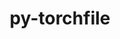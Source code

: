 ---
title: "py-torchfile"
layout: cache
categories: [package, develop]
meta: {"versions": ["0.1.0"], "compilers": ["apple-clang@=14.0.0", "apple-clang@=14.0.3", "gcc@=11.3.0", "gcc@=7.3.1"], "oss": ["amzn2", "ubuntu22.04", "ventura"], "platforms": ["darwin", "linux"], "targets": ["aarch64", "ivybridge", "x86_64_v3"], "stacks": ["ml-darwin-aarch64-mps", "ml-linux-x86_64-cpu", "ml-linux-x86_64-cuda", "root"], "num_specs": 31, "num_specs_by_stack": {"ml-darwin-aarch64-mps": 11, "root": 31, "ml-linux-x86_64-cuda": 10, "ml-linux-x86_64-cpu": 10}}
spec_details: [{"hash": "wbe54ha5mg2v5nexlxn5qi4jpyrnksiu", "compiler": "apple-clang@=14.0.0", "versions": ["0.1.0"], "os": "ventura", "platform": "darwin", "target": "aarch64", "variants": ["build_system=python_pip"], "stacks": ["ml-darwin-aarch64-mps", "root"], "size": "-", "tarball": "https://binaries.spack.io/develop/build_cache/darwin-ventura-aarch64/apple-clang-14.0.0/py-torchfile-0.1.0/darwin-ventura-aarch64-apple-clang-14.0.0-py-torchfile-0.1.0-wbe54ha5mg2v5nexlxn5qi4jpyrnksiu.spack"}, {"hash": "oqk5nr2kcpybtlktdazzjzyc5ksqyjzs", "compiler": "apple-clang@=14.0.0", "versions": ["0.1.0"], "os": "ventura", "platform": "darwin", "target": "aarch64", "variants": ["build_system=python_pip"], "stacks": ["ml-darwin-aarch64-mps", "root"], "size": "-", "tarball": "https://binaries.spack.io/develop/build_cache/darwin-ventura-aarch64/apple-clang-14.0.0/py-torchfile-0.1.0/darwin-ventura-aarch64-apple-clang-14.0.0-py-torchfile-0.1.0-oqk5nr2kcpybtlktdazzjzyc5ksqyjzs.spack"}, {"hash": "22jxigmbpwnyfki4u2gepfg5xvgi6nbn", "compiler": "apple-clang@=14.0.0", "versions": ["0.1.0"], "os": "ventura", "platform": "darwin", "target": "aarch64", "variants": ["build_system=python_pip"], "stacks": ["ml-darwin-aarch64-mps", "root"], "size": "-", "tarball": "https://binaries.spack.io/develop/build_cache/darwin-ventura-aarch64/apple-clang-14.0.0/py-torchfile-0.1.0/darwin-ventura-aarch64-apple-clang-14.0.0-py-torchfile-0.1.0-22jxigmbpwnyfki4u2gepfg5xvgi6nbn.spack"}, {"hash": "5dxmfeyhk56gzmog2ijzqvd7yj57hqqk", "compiler": "apple-clang@=14.0.0", "versions": ["0.1.0"], "os": "ventura", "platform": "darwin", "target": "aarch64", "variants": ["build_system=python_pip"], "stacks": ["ml-darwin-aarch64-mps", "root"], "size": "-", "tarball": "https://binaries.spack.io/develop/build_cache/darwin-ventura-aarch64/apple-clang-14.0.0/py-torchfile-0.1.0/darwin-ventura-aarch64-apple-clang-14.0.0-py-torchfile-0.1.0-5dxmfeyhk56gzmog2ijzqvd7yj57hqqk.spack"}, {"hash": "fcj46igh56si2o4jxnbbhsrqrjtf6eee", "compiler": "apple-clang@=14.0.3", "versions": ["0.1.0"], "os": "ventura", "platform": "darwin", "target": "aarch64", "variants": ["build_system=python_pip"], "stacks": ["ml-darwin-aarch64-mps", "root"], "size": "-", "tarball": "https://binaries.spack.io/develop/build_cache/darwin-ventura-aarch64/apple-clang-14.0.3/py-torchfile-0.1.0/darwin-ventura-aarch64-apple-clang-14.0.3-py-torchfile-0.1.0-fcj46igh56si2o4jxnbbhsrqrjtf6eee.spack"}, {"hash": "5uic52h2b6e7b7tfktnfwu4znqnfispx", "compiler": "apple-clang@=14.0.3", "versions": ["0.1.0"], "os": "ventura", "platform": "darwin", "target": "aarch64", "variants": ["build_system=python_pip"], "stacks": ["ml-darwin-aarch64-mps", "root"], "size": "-", "tarball": "https://binaries.spack.io/develop/build_cache/darwin-ventura-aarch64/apple-clang-14.0.3/py-torchfile-0.1.0/darwin-ventura-aarch64-apple-clang-14.0.3-py-torchfile-0.1.0-5uic52h2b6e7b7tfktnfwu4znqnfispx.spack"}, {"hash": "pkusvfp25sfplflt2y6dwxcjgymtqm6w", "compiler": "apple-clang@=14.0.3", "versions": ["0.1.0"], "os": "ventura", "platform": "darwin", "target": "aarch64", "variants": ["build_system=python_pip"], "stacks": ["ml-darwin-aarch64-mps", "root"], "size": "-", "tarball": "https://binaries.spack.io/develop/build_cache/darwin-ventura-aarch64/apple-clang-14.0.3/py-torchfile-0.1.0/darwin-ventura-aarch64-apple-clang-14.0.3-py-torchfile-0.1.0-pkusvfp25sfplflt2y6dwxcjgymtqm6w.spack"}, {"hash": "hyq5sfa5r2excavhh55vmogr64il7ctn", "compiler": "apple-clang@=14.0.3", "versions": ["0.1.0"], "os": "ventura", "platform": "darwin", "target": "aarch64", "variants": ["build_system=python_pip"], "stacks": ["ml-darwin-aarch64-mps", "root"], "size": "-", "tarball": "https://binaries.spack.io/develop/build_cache/darwin-ventura-aarch64/apple-clang-14.0.3/py-torchfile-0.1.0/darwin-ventura-aarch64-apple-clang-14.0.3-py-torchfile-0.1.0-hyq5sfa5r2excavhh55vmogr64il7ctn.spack"}, {"hash": "qlkks4cp3u62fhkifn6mhi56s7uetp56", "compiler": "apple-clang@=14.0.3", "versions": ["0.1.0"], "os": "ventura", "platform": "darwin", "target": "aarch64", "variants": ["build_system=python_pip"], "stacks": ["ml-darwin-aarch64-mps", "root"], "size": "-", "tarball": "https://binaries.spack.io/develop/build_cache/darwin-ventura-aarch64/apple-clang-14.0.3/py-torchfile-0.1.0/darwin-ventura-aarch64-apple-clang-14.0.3-py-torchfile-0.1.0-qlkks4cp3u62fhkifn6mhi56s7uetp56.spack"}, {"hash": "trgquxqlqxijx3dnhqcg35fyig2lzt2z", "compiler": "apple-clang@=14.0.3", "versions": ["0.1.0"], "os": "ventura", "platform": "darwin", "target": "aarch64", "variants": ["build_system=python_pip"], "stacks": ["ml-darwin-aarch64-mps", "root"], "size": "-", "tarball": "https://binaries.spack.io/develop/build_cache/darwin-ventura-aarch64/apple-clang-14.0.3/py-torchfile-0.1.0/darwin-ventura-aarch64-apple-clang-14.0.3-py-torchfile-0.1.0-trgquxqlqxijx3dnhqcg35fyig2lzt2z.spack"}, {"hash": "qdqamqqqzdsgzr2jygtysvxdm7n3jkks", "compiler": "apple-clang@=14.0.3", "versions": ["0.1.0"], "os": "ventura", "platform": "darwin", "target": "aarch64", "variants": ["build_system=python_pip"], "stacks": ["ml-darwin-aarch64-mps", "root"], "size": "-", "tarball": "https://binaries.spack.io/develop/build_cache/darwin-ventura-aarch64/apple-clang-14.0.3/py-torchfile-0.1.0/darwin-ventura-aarch64-apple-clang-14.0.3-py-torchfile-0.1.0-qdqamqqqzdsgzr2jygtysvxdm7n3jkks.spack"}, {"hash": "wf6srgk5ilt6wzafrz33s23sbttbssif", "compiler": "gcc@=7.3.1", "versions": ["0.1.0"], "os": "amzn2", "platform": "linux", "target": "ivybridge", "variants": ["build_system=python_pip"], "stacks": ["root"], "size": "-", "tarball": "https://binaries.spack.io/develop/build_cache/linux-amzn2-ivybridge/gcc-7.3.1/py-torchfile-0.1.0/linux-amzn2-ivybridge-gcc-7.3.1-py-torchfile-0.1.0-wf6srgk5ilt6wzafrz33s23sbttbssif.spack"}, {"hash": "2nlo5q25nbm5huqfevlybz47vmmchuwa", "compiler": "gcc@=7.3.1", "versions": ["0.1.0"], "os": "amzn2", "platform": "linux", "target": "ivybridge", "variants": ["build_system=python_pip"], "stacks": ["root"], "size": "-", "tarball": "https://binaries.spack.io/develop/build_cache/linux-amzn2-ivybridge/gcc-7.3.1/py-torchfile-0.1.0/linux-amzn2-ivybridge-gcc-7.3.1-py-torchfile-0.1.0-2nlo5q25nbm5huqfevlybz47vmmchuwa.spack"}, {"hash": "vcycgvtxos33c7h5utq26hcphemnesfs", "compiler": "gcc@=7.3.1", "versions": ["0.1.0"], "os": "amzn2", "platform": "linux", "target": "ivybridge", "variants": ["build_system=python_pip"], "stacks": ["root"], "size": "-", "tarball": "https://binaries.spack.io/develop/build_cache/linux-amzn2-ivybridge/gcc-7.3.1/py-torchfile-0.1.0/linux-amzn2-ivybridge-gcc-7.3.1-py-torchfile-0.1.0-vcycgvtxos33c7h5utq26hcphemnesfs.spack"}, {"hash": "chg7twwzsvo63tktjufwi66vmhmq2abi", "compiler": "gcc@=7.3.1", "versions": ["0.1.0"], "os": "amzn2", "platform": "linux", "target": "x86_64_v3", "variants": ["build_system=python_pip"], "stacks": ["root"], "size": "-", "tarball": "https://binaries.spack.io/develop/build_cache/linux-amzn2-x86_64_v3/gcc-7.3.1/py-torchfile-0.1.0/linux-amzn2-x86_64_v3-gcc-7.3.1-py-torchfile-0.1.0-chg7twwzsvo63tktjufwi66vmhmq2abi.spack"}, {"hash": "gfvjgpylrz5k3biz5437j47zpxrh7o3v", "compiler": "gcc@=7.3.1", "versions": ["0.1.0"], "os": "amzn2", "platform": "linux", "target": "x86_64_v3", "variants": [], "stacks": ["root"], "size": "-", "tarball": "https://binaries.spack.io/develop/build_cache/linux-amzn2-x86_64_v3/gcc-7.3.1/py-torchfile-0.1.0/linux-amzn2-x86_64_v3-gcc-7.3.1-py-torchfile-0.1.0-gfvjgpylrz5k3biz5437j47zpxrh7o3v.spack"}, {"hash": "jzdtzlmfd3vmuujaoewtawf6fjch74jo", "compiler": "gcc@=7.3.1", "versions": ["0.1.0"], "os": "amzn2", "platform": "linux", "target": "x86_64_v3", "variants": ["build_system=python_pip"], "stacks": ["root"], "size": "-", "tarball": "https://binaries.spack.io/develop/build_cache/linux-amzn2-x86_64_v3/gcc-7.3.1/py-torchfile-0.1.0/linux-amzn2-x86_64_v3-gcc-7.3.1-py-torchfile-0.1.0-jzdtzlmfd3vmuujaoewtawf6fjch74jo.spack"}, {"hash": "5obowhzib6jaold4f25kvgvfmyxze335", "compiler": "gcc@=7.3.1", "versions": ["0.1.0"], "os": "amzn2", "platform": "linux", "target": "x86_64_v3", "variants": ["build_system=python_pip"], "stacks": ["root"], "size": "-", "tarball": "https://binaries.spack.io/develop/build_cache/linux-amzn2-x86_64_v3/gcc-7.3.1/py-torchfile-0.1.0/linux-amzn2-x86_64_v3-gcc-7.3.1-py-torchfile-0.1.0-5obowhzib6jaold4f25kvgvfmyxze335.spack"}, {"hash": "oxzj2bdrfigdi6lczo3on6gwdsfjqpl3", "compiler": "gcc@=7.3.1", "versions": ["0.1.0"], "os": "amzn2", "platform": "linux", "target": "x86_64_v3", "variants": [], "stacks": ["root"], "size": "-", "tarball": "https://binaries.spack.io/develop/build_cache/linux-amzn2-x86_64_v3/gcc-7.3.1/py-torchfile-0.1.0/linux-amzn2-x86_64_v3-gcc-7.3.1-py-torchfile-0.1.0-oxzj2bdrfigdi6lczo3on6gwdsfjqpl3.spack"}, {"hash": "hififpn4ze4fcwtsms6ed5fxnx4uw2ch", "compiler": "gcc@=7.3.1", "versions": ["0.1.0"], "os": "amzn2", "platform": "linux", "target": "x86_64_v3", "variants": ["build_system=python_pip"], "stacks": ["root"], "size": "-", "tarball": "https://binaries.spack.io/develop/build_cache/linux-amzn2-x86_64_v3/gcc-7.3.1/py-torchfile-0.1.0/linux-amzn2-x86_64_v3-gcc-7.3.1-py-torchfile-0.1.0-hififpn4ze4fcwtsms6ed5fxnx4uw2ch.spack"}, {"hash": "sdx2ny6p5fwxtsbtmjgkaali526lcgkk", "compiler": "gcc@=7.3.1", "versions": ["0.1.0"], "os": "amzn2", "platform": "linux", "target": "x86_64_v3", "variants": ["build_system=python_pip"], "stacks": ["root"], "size": "-", "tarball": "https://binaries.spack.io/develop/build_cache/linux-amzn2-x86_64_v3/gcc-7.3.1/py-torchfile-0.1.0/linux-amzn2-x86_64_v3-gcc-7.3.1-py-torchfile-0.1.0-sdx2ny6p5fwxtsbtmjgkaali526lcgkk.spack"}, {"hash": "h4hcphvks7b7wkhmeoiytjuwoeattpm3", "compiler": "gcc@=11.3.0", "versions": ["0.1.0"], "os": "ubuntu22.04", "platform": "linux", "target": "x86_64_v3", "variants": ["build_system=python_pip"], "stacks": ["ml-linux-x86_64-cuda", "ml-linux-x86_64-cpu", "root"], "size": "-", "tarball": "https://binaries.spack.io/develop/build_cache/linux-ubuntu22.04-x86_64_v3/gcc-11.3.0/py-torchfile-0.1.0/linux-ubuntu22.04-x86_64_v3-gcc-11.3.0-py-torchfile-0.1.0-h4hcphvks7b7wkhmeoiytjuwoeattpm3.spack"}, {"hash": "b3kqyu5klangrzjyfe6pnuyoqanjfwm3", "compiler": "gcc@=11.3.0", "versions": ["0.1.0"], "os": "ubuntu22.04", "platform": "linux", "target": "x86_64_v3", "variants": ["build_system=python_pip"], "stacks": ["ml-linux-x86_64-cuda", "ml-linux-x86_64-cpu", "root"], "size": "-", "tarball": "https://binaries.spack.io/develop/build_cache/linux-ubuntu22.04-x86_64_v3/gcc-11.3.0/py-torchfile-0.1.0/linux-ubuntu22.04-x86_64_v3-gcc-11.3.0-py-torchfile-0.1.0-b3kqyu5klangrzjyfe6pnuyoqanjfwm3.spack"}, {"hash": "jwxbf4sytagbjhrqmfsaz7lygnlvtdn2", "compiler": "gcc@=11.3.0", "versions": ["0.1.0"], "os": "ubuntu22.04", "platform": "linux", "target": "x86_64_v3", "variants": ["build_system=python_pip"], "stacks": ["ml-linux-x86_64-cuda", "ml-linux-x86_64-cpu", "root"], "size": "-", "tarball": "https://binaries.spack.io/develop/build_cache/linux-ubuntu22.04-x86_64_v3/gcc-11.3.0/py-torchfile-0.1.0/linux-ubuntu22.04-x86_64_v3-gcc-11.3.0-py-torchfile-0.1.0-jwxbf4sytagbjhrqmfsaz7lygnlvtdn2.spack"}, {"hash": "ciwobkhv6qojubi5ncn2ezrjftosz66g", "compiler": "gcc@=11.3.0", "versions": ["0.1.0"], "os": "ubuntu22.04", "platform": "linux", "target": "x86_64_v3", "variants": ["build_system=python_pip"], "stacks": ["ml-linux-x86_64-cuda", "ml-linux-x86_64-cpu", "root"], "size": "-", "tarball": "https://binaries.spack.io/develop/build_cache/linux-ubuntu22.04-x86_64_v3/gcc-11.3.0/py-torchfile-0.1.0/linux-ubuntu22.04-x86_64_v3-gcc-11.3.0-py-torchfile-0.1.0-ciwobkhv6qojubi5ncn2ezrjftosz66g.spack"}, {"hash": "3aeop7qc6s42472w67oybaqzstt7xofx", "compiler": "gcc@=11.3.0", "versions": ["0.1.0"], "os": "ubuntu22.04", "platform": "linux", "target": "x86_64_v3", "variants": ["build_system=python_pip"], "stacks": ["ml-linux-x86_64-cuda", "ml-linux-x86_64-cpu", "root"], "size": "-", "tarball": "https://binaries.spack.io/develop/build_cache/linux-ubuntu22.04-x86_64_v3/gcc-11.3.0/py-torchfile-0.1.0/linux-ubuntu22.04-x86_64_v3-gcc-11.3.0-py-torchfile-0.1.0-3aeop7qc6s42472w67oybaqzstt7xofx.spack"}, {"hash": "kapssv33ixn46ogwjn6uy5tbcni3yde2", "compiler": "gcc@=11.3.0", "versions": ["0.1.0"], "os": "ubuntu22.04", "platform": "linux", "target": "x86_64_v3", "variants": ["build_system=python_pip"], "stacks": ["ml-linux-x86_64-cuda", "ml-linux-x86_64-cpu", "root"], "size": "-", "tarball": "https://binaries.spack.io/develop/build_cache/linux-ubuntu22.04-x86_64_v3/gcc-11.3.0/py-torchfile-0.1.0/linux-ubuntu22.04-x86_64_v3-gcc-11.3.0-py-torchfile-0.1.0-kapssv33ixn46ogwjn6uy5tbcni3yde2.spack"}, {"hash": "xkka4jzvmglvvoe6i5un5yrti2bisegk", "compiler": "gcc@=11.3.0", "versions": ["0.1.0"], "os": "ubuntu22.04", "platform": "linux", "target": "x86_64_v3", "variants": ["build_system=python_pip"], "stacks": ["ml-linux-x86_64-cuda", "ml-linux-x86_64-cpu", "root"], "size": "-", "tarball": "https://binaries.spack.io/develop/build_cache/linux-ubuntu22.04-x86_64_v3/gcc-11.3.0/py-torchfile-0.1.0/linux-ubuntu22.04-x86_64_v3-gcc-11.3.0-py-torchfile-0.1.0-xkka4jzvmglvvoe6i5un5yrti2bisegk.spack"}, {"hash": "bgyahora3eo5nsjkridnmxfnq3gf42c7", "compiler": "gcc@=11.3.0", "versions": ["0.1.0"], "os": "ubuntu22.04", "platform": "linux", "target": "x86_64_v3", "variants": ["build_system=python_pip"], "stacks": ["ml-linux-x86_64-cuda", "ml-linux-x86_64-cpu", "root"], "size": "-", "tarball": "https://binaries.spack.io/develop/build_cache/linux-ubuntu22.04-x86_64_v3/gcc-11.3.0/py-torchfile-0.1.0/linux-ubuntu22.04-x86_64_v3-gcc-11.3.0-py-torchfile-0.1.0-bgyahora3eo5nsjkridnmxfnq3gf42c7.spack"}, {"hash": "xo6elzmoysqk3iiw44hrblgd2x2el5g2", "compiler": "gcc@=11.3.0", "versions": ["0.1.0"], "os": "ubuntu22.04", "platform": "linux", "target": "x86_64_v3", "variants": ["build_system=python_pip"], "stacks": ["ml-linux-x86_64-cuda", "ml-linux-x86_64-cpu", "root"], "size": "-", "tarball": "https://binaries.spack.io/develop/build_cache/linux-ubuntu22.04-x86_64_v3/gcc-11.3.0/py-torchfile-0.1.0/linux-ubuntu22.04-x86_64_v3-gcc-11.3.0-py-torchfile-0.1.0-xo6elzmoysqk3iiw44hrblgd2x2el5g2.spack"}, {"hash": "tkqkugsipsk3pyylnpfbdsyr25hfuta7", "compiler": "gcc@=11.3.0", "versions": ["0.1.0"], "os": "ubuntu22.04", "platform": "linux", "target": "x86_64_v3", "variants": ["build_system=python_pip"], "stacks": ["ml-linux-x86_64-cuda", "ml-linux-x86_64-cpu", "root"], "size": "-", "tarball": "https://binaries.spack.io/develop/build_cache/linux-ubuntu22.04-x86_64_v3/gcc-11.3.0/py-torchfile-0.1.0/linux-ubuntu22.04-x86_64_v3-gcc-11.3.0-py-torchfile-0.1.0-tkqkugsipsk3pyylnpfbdsyr25hfuta7.spack"}]
---